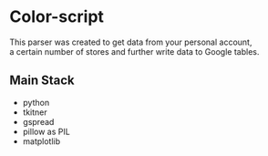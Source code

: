 #  Color-script
This parser was created to get data from your personal account, <br> a certain number of stores and further write data to Google tables.

## Main Stack
- python
- tkitner
- gspread
- pillow as PIL
- matplotlib